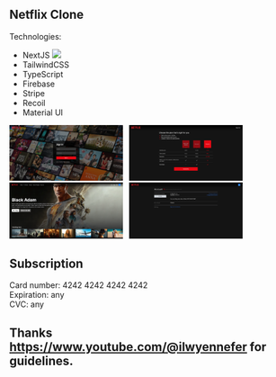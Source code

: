 ## Netflix Clone

Technologies:

-   NextJS <img src="https://external-content.duckduckgo.com/iu/?u=https%3A%2F%2Fseeklogo.com%2Fimages%2FN%2Fnext-js-icon-logo-EE302D5DBD-seeklogo.com.png&f=1&nofb=1&ipt=fed8bb7173de017d670b6471cad826895a4c31ef58dcb9fd2b21aeef882d6efc&ipo=images">
-   TailwindCSS
-   TypeScript
-   Firebase
-   Stripe
-   Recoil
-   Material UI


<img src="./readmePictures/loginScreen.png" style="width:40%" >&nbsp;&nbsp;
<img src="./readmePictures/subscriptionScreen.png" style="width:40%">
<img src="./readmePictures/homepageScreen.png" style="width:40%">&nbsp;&nbsp;
<img src="./readmePictures/accountScreen.png" style="width:40%">

## Subscription

Card number: 4242 4242 4242 4242<br>
Expiration: any<br>
CVC: any

## Thanks https://www.youtube.com/@ilwyennefer for guidelines.
